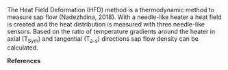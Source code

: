 
The Heat Field Deformation (HFD) method is a thermodynamic method to measure sap flow (Nadezhdina, 2018). With a needle-like heater a heat field is created and the heat distribution is measured with three needle-like sensors. Based on the ratio of temperature gradients around the heater in axial (T<sub>Sym</sub>) and tangential (T<sub>a-s</sub>) directions sap flow density can be calculated.


**References**

